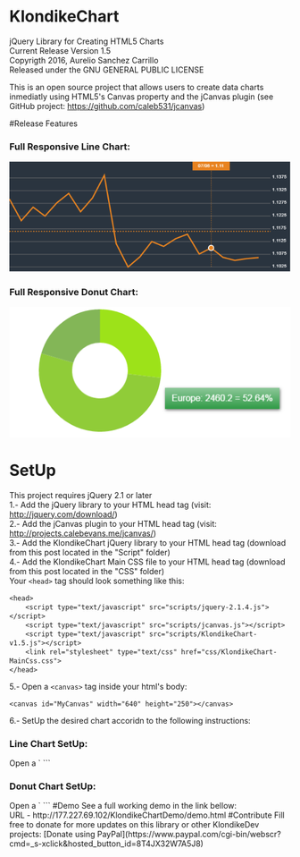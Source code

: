 # KlondikeChart
jQuery Library for Creating HTML5 Charts
<br>
Current Release Version 1.5
<br>
Copyrigth 2016, Aurelio Sanchez Carrillo
<br>
Released under the GNU GENERAL PUBLIC LICENSE

This is an open source project that allows users to create data charts inmediatly using HTML5's Canvas property and the jCanvas plugin (see GitHub project: https://github.com/caleb531/jcanvas)

#Release Features
<h3>Full Responsive Line Chart:</h3>
<img src="https://raw.githubusercontent.com/aureliosanchez/KlondikeChart/master/SampleImages/KlonidkeChartProjectImage1.png">
<h3>Full Responsive Donut Chart:</h3>
<img src="https://raw.githubusercontent.com/aureliosanchez/KlondikeChart/master/SampleImages/KlonidkeChartProjectImage2.png">

# SetUp
This project requires jQuery 2.1 or later 
<br>
1.- Add the jQuery library to your HTML head tag (visit: http://jquery.com/download/)
<br>
2.- Add the jCanvas plugin to your HTML head tag (visit: http://projects.calebevans.me/jcanvas/)
<br>
3.- Add the KlondikeChart jQuery library to your HTML head tag (download from this post located in the "Script" folder)
<br>
4.- Add the KlondikeChart Main CSS file to your HTML head tag (download from this post located in the "CSS" folder)
<br>
Your `<head>` tag should look something like this:
```
<head>
	<script type="text/javascript" src="scripts/jquery-2.1.4.js"></script>
	<script type="text/javascript" src="scripts/jcanvas.js"></script>
	<script type="text/javascript" src="scripts/KlondikeChart-v1.5.js"></script>
	<link rel="stylesheet" type="text/css" href="css/KlondikeChart-MainCss.css">
</head>
```
5.- Open a `<canvas>` tag inside your html's body:
```
<canvas id="MyCanvas" width="640" height="250"></canvas>
```
6.- SetUp the desired chart accoridn to the following instructions:
<h3>Line Chart SetUp:</h3>
Open a `<script>` tag in your html document where you call the `LineChart()` function and declare all of its configuration variables:
```
<script type="text/javascript">
	var myLineCanvas = $("#LineChart"); //Stores the Canvas ID
	var lineColor = "#e88320"; //Sets the color of the line in the chart 
	var lineStroke = 3; //Determines the line stroke width
	var CanvasBackground = "#2a343f"; //Sets the color of the Canvas Background
	var gridLineColor = "#767676"; //Sets the chart's grid lining color 
	var gridNumeralColor = "#fff"; //Sets the grid number color
	var gridLineFrecuency = 20; //Sets the interval of the chart graduation grid
	var GridNumeralDecimals = 0; //Delcares how much decimals you want displayed in the graduation grid
	var ChartAvarage = true; //true or false; Drwas the avarage line in the chart 
	var XValues = ["Jan", "Feb", "Mar", "Apr", "May", "Jun", "Jul", "Aug", "Sept", "Oct", "Nov", "Dec"]; //String array for X values to be displayed in the chart
	var YValues = [150, 360, 200, 225, 560, 450, 220, 550, 630, 100, 280, 480]; //Numeric array for Y values to be displayed in the chart
	LineChart(); //Calls the LineChart function to draw the chart using the above properties
</script>
```
<h3>Donut Chart SetUp:</h3>
Open a `<script>` tag in your html document where you call the `DonutChart()` function and declare all of its configuration variables:
```
<script type="text/javascript">
	var myDonutCanvas = $("#DonutChart") //Stores the Canvas ID in a variable
	var DonutRadius = 80; //Determines the chart radius 
	var DonutStroke = 60; //Sets the donut width
	var DonutXPosition = 320; //Important to be set in the middle of the canvas width
	var DonutYPosition = 125; //Important to be set in the middle of the canvas height
	var statsNames = ["Asia", "Europe",  "America"]; //String array for the stats names to be displayed in the chart
	var stats = [1256.54, 2460.20, 956.89]; //Numeric array for the correspondant data to be displayed in the chart
	DonutChart(); //Calls the DonutChart function to draw the chart usign the above properties
</script>
```
#Demo
See a full working demo in the link bellow:
<br>
URL - http://177.227.69.102/KlondikeChartDemo/demo.html
#Contribute
Fill free to donate for more updates on this library or other KlondikeDev projects:
[Donate using PayPal](https://www.paypal.com/cgi-bin/webscr?cmd=_s-xclick&hosted_button_id=8T4JX32W7A5J8)


